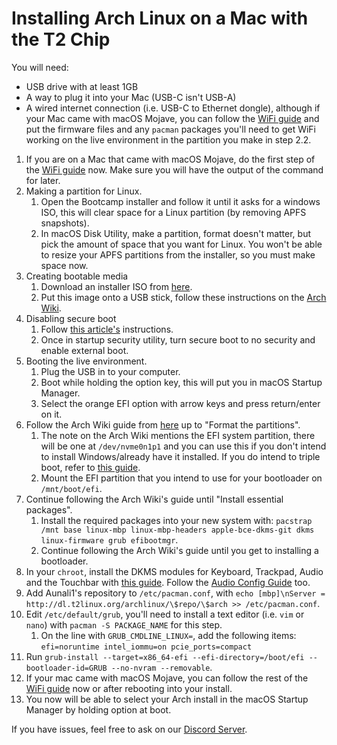 # Installing Arch Linux on a Mac with the T2 Chip

You will need:

- USB drive with at least 1GB
- A way to plug it into your Mac (USB-C isn't USB-A)
- A wired internet connection (i.e. USB-C to Ethernet dongle), although if your Mac came with macOS Mojave, you can follow the [WiFi guide](https://wiki.t2linux.org/guides/wifi/#on-macos) and put the firmware files and any `pacman` packages you'll need to get WiFi working on the live environment in the partition you make in step 2.2.

1. If you are on a Mac that came with macOS Mojave, do the first step of the [WiFi guide](https://wiki.t2linux.org/guides/wifi/#on-macos) now. Make sure you will have the output of the command for later.
2. Making a partition for Linux.
	1. Open the Bootcamp installer and follow it until it asks for a windows ISO, this will clear space for a Linux partition (by removing APFS snapshots).
	2. In macOS Disk Utility, make a partition, format doesn't matter, but pick the amount of space that you want for Linux. You won't be able to resize your APFS partitions from the installer, so you must make space now.
3. Creating bootable media
	1. Download an installer ISO from [here](https://dl.t2linux.org/archlinux/iso/index.html).
	2. Put this image onto a USB stick, follow these instructions on the [Arch Wiki](https://wiki.archlinux.org/index.php/USB_flash_installation_medium#In_macOS).
4. Disabling secure boot
	1. Follow [this article's](https://support.apple.com/en-us/HT208198) instructions.
	2. Once in startup security utility, turn secure boot to no security and enable external boot.
5. Booting the live environment.
	1. Plug the USB in to your computer.
	2. Boot while holding the option key, this will put you in macOS Startup Manager.
	3. Select the orange EFI option with arrow keys and press return/enter on it.
6. Follow the Arch Wiki guide from [here](https://wiki.archlinux.org/index.php/Installation_guide#Set_the_keyboard_layout) up to "Format the partitions".
	1. The note on the Arch Wiki mentions the EFI system partition, there will be one at `/dev/nvme0n1p1` and you can use this if you don't intend to install Windows/already have it installed. If you do intend to triple boot, refer to [this guide](https://wiki.t2linux.org/guides/windows/).
	2. Mount the EFI partition that you intend to use for your bootloader on `/mnt/boot/efi`.
7. Continue following the Arch Wiki's guide until "Install essential packages".
	1. Install the required packages into your new system with: `pacstrap /mnt base linux-mbp linux-mbp-headers apple-bce-dkms-git dkms linux-firmware grub efibootmgr`.
	2. Continue following the Arch Wiki's guide until you get to installing a bootloader.
8. In your `chroot`, install the DKMS modules for Keyboard, Trackpad, Audio and the Touchbar with [this guide](https://wiki.t2linux.org/guides/dkms/#installing-modules). Follow the [Audio Config Guide](https://wiki.t2linux.org/guides/audio-config/) too.
9. Add Aunali1's repository to `/etc/pacman.conf`, with `echo [mbp]\nServer = http://dl.t2linux.org/archlinux/\$repo/\$arch >> /etc/pacman.conf`.
10. Edit `/etc/default/grub`, you'll need to install a text editor (i.e. `vim` or `nano`) with `pacman -S PACKAGE_NAME` for this step.
	1. On the line with `GRUB_CMDLINE_LINUX=`, add the following items: `efi=noruntime intel_iommu=on pcie_ports=compact`
11. Run `grub-install --target=x86_64-efi --efi-directory=/boot/efi --bootloader-id=GRUB --no-nvram --removable`.
12. If your mac came with macOS Mojave, you can follow the rest of the [WiFi guide](https://wiki.t2linux.org/guides/wifi/#on-macos) now or after rebooting into your install.
13. You now will be able to select your Arch install in the macOS Startup Manager by holding option at boot.

If you have issues, feel free to ask on our [Discord Server](https://discord.gg/Jayz5f5).
